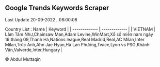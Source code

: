 

## Google Trends Keywords Scraper 
 
Last Update 20-09-2022 , 08:00:08

Country List :
 Name  | Keyword |
| ------------- | ------------- |
| VIETNAM | Lâm Tâm Như,Chainsaw Man,Adam Levine,WinMart,Xổ số miền nam ngày 19 tháng 09,Thanh Hà,Nations league,Real Madrid,Real,AC Milan,Inter Milan,Trúc Anh,Ahn Jae Hyun,Hà Lan Phương,Twice,Lyon vs PSG,Khánh Vân,Valverde,Inter,Hungary |



© Abdul Muttaqin 
